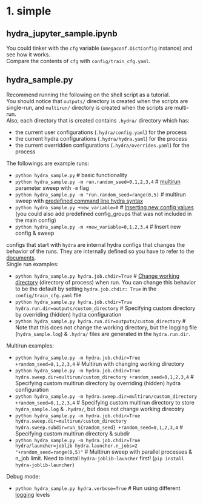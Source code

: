 # 1. simple

## hydra_jupyter_sample.ipynb
You could tinker with the `cfg` variable (`omegaconf.DictConfig` instance) and see how it works.\
Compare the contents of `cfg` with `config/train_cfg.yaml`.

## hydra_sample.py
Recommend running the following on the shell script as a tutorial.\
You should notice that `outputs/` directory is created when the scripts are single-run, and `multirun/` directory is created when the scripts are multi-run.\
Also, each directory that is created contains `.hydra/` directory which has:
- the current user configurations (`.hydra/config.yaml`) for the process
- the current hydra configurations (`.hydra/hydra.yaml`) for the process
- the current overridden configurations (`.hydra/overrides.yaml`) for the process

The followings are example runs:

- `python hydra_sample.py` # basic functionality
- `python hydra_sample.py -m run.random_seed=0,1,2,3,4` # [multirun](https://hydra.cc/docs/tutorials/basic/running_your_app/multi-run/) parameter sweep with `-m` flag
- `python hydra_sample.py -m "run.random_seed=range(0,5)` # multirun sweep with [predefined command line hydra syntax](https://hydra.cc/docs/advanced/override_grammar/extended/)
- `python hydra_sample.py +new_variable=0` # [Inserting new config values](https://hydra.cc/docs/tutorials/basic/your_first_app/simple_cli/) (you could also add predefined config_groups that was not included in the main config)
- `python hydra_sample.py -m +new_variable=0,1,2,3,4` # Insert new config & sweep

configs that start with `hydra` are internal hydra configs that changes the behavior of the runs. They are internally defined so you have to refer to the [documents](https://hydra.cc/docs/configure_hydra/intro/).\
Single run examples:

- `python hydra_sample.py hydra.job.chdir=True` # [Change working directory](https://hydra.cc/docs/tutorials/basic/running_your_app/working_directory/) (directory of process) when run. You can change this behavior to be the default by setting `hydra.job.chdir: True` in the `config/train_cfg.yaml` file
- `python hydra_sample.py hydra.job.chdir=True hydra.run.dir=outputs/custom_directory` # Specifying custom directory by overriding (hidden) hydra configuration
- `python hydra_sample.py hydra.run.dir=outputs/custom_directory` # Note that this does not change the working directory, but the logging file (`hydra_sample.log`) & `.hydra/` files are generated in the `hydra.run.dir`.

Multirun examples:
- `python hydra_sample.py -m hydra.job.chdir=True +random_seed=0,1,2,3,4` # Multirun with changing working directory
- `python hydra_sample.py -m hydra.job.chdir=True hydra.sweep.dir=multirun/custom_directory +random_seed=0,1,2,3,4` # Specifying custom multirun directory by overriding (hidden) hydra configuration
- `python hydra_sample.py -m hydra.sweep.dir=multirun/custom_directory +random_seed=0,1,2,3,4` # Specifying custom multirun directory to store `hydra_sample.log` & `.hydra/`, but does not change working direcotry
- `python hydra_sample.py -m hydra.job.chdir=True hydra.sweep.dir=multirun/custom_directory hydra.sweep.subdir=run_${random_seed} +random_seed=0,1,2,3,4` # Specifying custom multirun directory & subdir
- `python hydra_sample.py -m hydra.job.chdir=True hydra/launcher=joblib hydra.launcher.n_jobs=2 "+random_seed=range(0,5)"` # Multirun sweep with parallel processes & n_job limit. Need to install `hydra-joblib-launcher` first! (`pip install hydra-joblib-launcher`)

Debug mode:
- `python hydra_sample.py hydra.verbose=True` # Run using different [logging](https://hydra.cc/docs/tutorials/basic/running_your_app/logging/) levels

<!--
- `python hydra_sample.py -c job`
- `python hydra_sample.py -c hydra`
- `python hydra_sample.py -c all` -->
